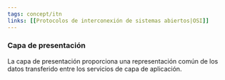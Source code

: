 ```yaml
---
tags: concept/itn
links: [[Protocolos de interconexión de sistemas abiertos|OSI]]
---
```


### Capa de presentación
La capa de presentación proporciona una representación común de los datos transferido entre los servicios de capa de aplicación.